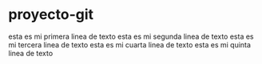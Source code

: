 # proyecto-git
esta es mi primera linea de texto
esta es mi segunda linea de texto
esta es mi tercera linea de texto
esta es mi cuarta linea de texto
esta es mi quinta linea de texto